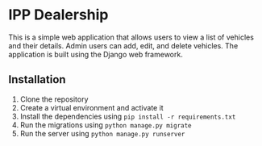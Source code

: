 # IPP Dealership

This is a simple web application that allows users to view a list of vehicles and their details. Admin users can add, edit, and delete vehicles. The application is built using the Django web framework.

## Installation

1. Clone the repository
2. Create a virtual environment and activate it
3. Install the dependencies using `pip install -r requirements.txt`
4. Run the migrations using `python manage.py migrate`
5. Run the server using `python manage.py runserver`
